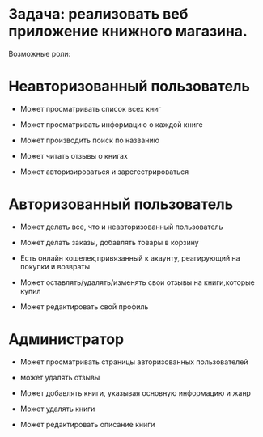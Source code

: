 # Задача: реализовать веб приложение книжного магазина.

Возможные роли:

# Неавторизованный пользователь

- Может просматривать список всех книг

- Может просматривать информацию о каждой книге

- Может производить поиск по названию

- Может читать отзывы о книгах

- Может авторизироваться и зарегестрироваться

# Авторизованный пользователь

- Может делать все, что и неавторизованный пользователь

- Может делать заказы, добавлять товары в корзину

- Есть онлайн кошелек,привязанный к акаунту, реагирующий на покупки и возвраты

- Может оставлять/удалять/изменять свои отзывы на книги,которые купил

- Может редактировать свой профиль

# Администратор

- Может просматривать страницы авторизованных пользователей

- может удалять отзывы

- Может добавлять книги, указывая основную информацию и жанр

- Может удалять книги

- Может редактировать описание книги
